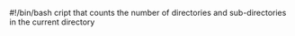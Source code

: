 #!/bin/bash
cript that counts the number of directories and sub-directories in the current directory
